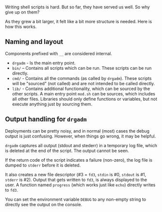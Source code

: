 Writing shell scripts is hard. But so far, they have served us well. So why give up on them?

As they grew a bit larger, it felt like a bit more structure is needed. Here is how this works.

## Naming and layout

Components prefixed with `__` are considered internal.

* `drgadm` - Is the main entry point.
* `bin/` – Contains all scripts which can be run. These scripts can be run directly.
* `cmd/` - Contains all the commands (as called by `drgadm`). These scripts will be "sourced" (not called) and are not intended to be called directly.
* `lib/` - Contains additional functionality, which can be sourced by the other scripts. A main entry point `mod.sh` can be sources, which includes all other files. Libraries should only define functions or variables, but not execute anything just by sourcing them.

## Output handling for `drgadm`

Deployments can be pretty noisy, and in normal (most) cases the debug output is just confusing. However, when
things go wrong, it may be helpful.

`drgadm` captures all output (stdout and stederr) in a temporary log file, which is deleted at the end of
the script. The output cannot be seen.

If the return code of the script indicates a failure (non-zero), the log file is dumped to `stderr` before
it is deleted.

It also creates a new file descriptor (#3 = `fd3`, `stdin` is #0, `stdout` is #1, `stderr` is #2). Output
that gets written to `fd3`, is always displayed to the user. A function named `progress` (which works just
like `echo`) directly writes to `fd3`.

You can set the environment variable `DEBUG` to any non-empty string to directly see the output on the console.
